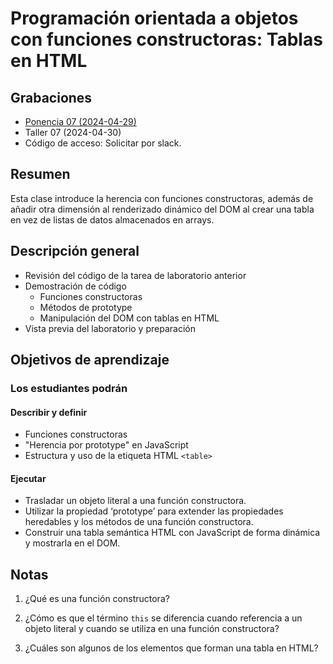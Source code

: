# Programación orientada a objetos con funciones constructoras: Tablas en HTML

## Grabaciones
- [Ponencia 07 (2024-04-29)](https://us06web.zoom.us/rec/share/ddUUJDN6-kTald3o5nA12nVqZktySEk9fNTELgmaWBShuQebhh-2lvBXJoRB1EOV.1_nK3b73cAld074L)
- Taller 07 (2024-04-30)
- Código de acceso: Solicitar por slack.

## Resumen 

Esta clase introduce la herencia con funciones constructoras, además de añadir otra dimensión al renderizado dinámico del DOM al crear una tabla en vez de listas de datos almacenados en arrays.

## Descripción general

- Revisión del código de la tarea de laboratorio anterior
- Demostración de código
  - Funciones constructoras
  - Métodos de prototype
  - Manipulación del DOM con tablas en HTML
- Vista previa del laboratorio y preparación

## Objetivos de aprendizaje

### Los estudiantes podrán

#### Describir y definir

- Funciones constructoras
- "Herencia por prototype" en JavaScript
- Estructura y uso de la etiqueta HTML `<table>`

#### Ejecutar

- Trasladar un objeto literal a una función constructora.
- Utilizar la propiedad ‘prototype’ para extender las propiedades heredables y los métodos de una función constructora.
- Construir una tabla semántica HTML con JavaScript de forma dinámica y mostrarla en el DOM.

## Notas

1. ¿Qué es una función constructora?

1. ¿Cómo es que el término `this` se diferencia cuando referencia a un objeto literal y cuando se utiliza en una función constructora?

1. ¿Cuáles son algunos de los elementos que forman una tabla en HTML?
